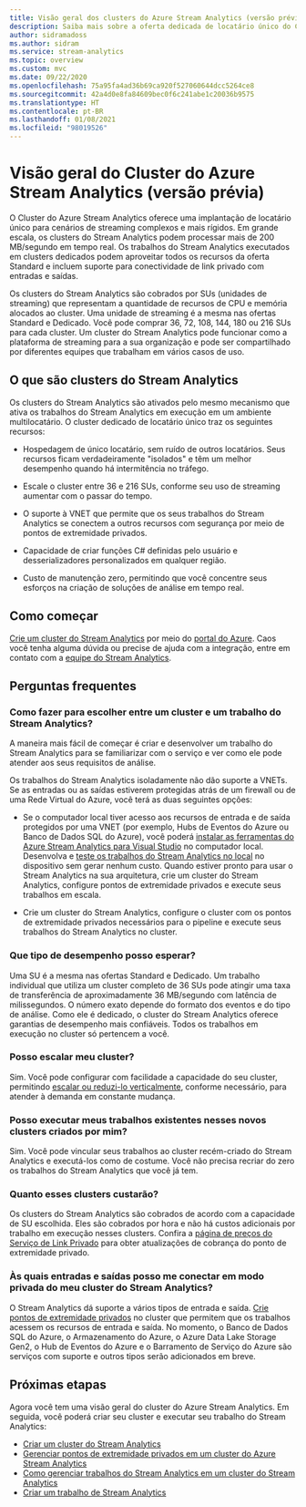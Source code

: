 ```yaml
---
title: Visão geral dos clusters do Azure Stream Analytics (versão prévia)
description: Saiba mais sobre a oferta dedicada de locatário único do Cluster do Stream Analytics.
author: sidramadoss
ms.author: sidram
ms.service: stream-analytics
ms.topic: overview
ms.custom: mvc
ms.date: 09/22/2020
ms.openlocfilehash: 75a95fa4ad36b69ca920f527060644dcc5264ce8
ms.sourcegitcommit: 42a4d0e8fa84609bec0f6c241abe1c20036b9575
ms.translationtype: HT
ms.contentlocale: pt-BR
ms.lasthandoff: 01/08/2021
ms.locfileid: "98019526"
---
```

# <a name="overview-of-azure-stream-analytics-cluster-preview"></a>Visão geral do Cluster do Azure Stream Analytics (versão prévia)

O Cluster do Azure Stream Analytics oferece uma implantação de locatário único para cenários de streaming complexos e mais rígidos. Em grande escala, os clusters do Stream Analytics podem processar mais de 200 MB/segundo em tempo real. Os trabalhos do Stream Analytics executados em clusters dedicados podem aproveitar todos os recursos da oferta Standard e incluem suporte para conectividade de link privado com entradas e saídas.

Os clusters do Stream Analytics são cobrados por SUs (unidades de streaming) que representam a quantidade de recursos de CPU e memória alocados ao cluster. Uma unidade de streaming é a mesma nas ofertas Standard e Dedicado. Você pode comprar 36, 72, 108, 144, 180 ou 216 SUs para cada cluster. Um cluster do Stream Analytics pode funcionar como a plataforma de streaming para a sua organização e pode ser compartilhado por diferentes equipes que trabalham em vários casos de uso.

## <a name="what-are-stream-analytics-clusters"></a>O que são clusters do Stream Analytics

Os clusters do Stream Analytics são ativados pelo mesmo mecanismo que ativa os trabalhos do Stream Analytics em execução em um ambiente multilocatário. O cluster dedicado de locatário único traz os seguintes recursos:

* Hospedagem de único locatário, sem ruído de outros locatários. Seus recursos ficam verdadeiramente "isolados" e têm um melhor desempenho quando há intermitência no tráfego.

* Escale o cluster entre 36 e 216 SUs, conforme seu uso de streaming aumentar com o passar do tempo.

* O suporte à VNET que permite que os seus trabalhos do Stream Analytics se conectem a outros recursos com segurança por meio de pontos de extremidade privados.

* Capacidade de criar funções C# definidas pelo usuário e desserializadores personalizados em qualquer região.

* Custo de manutenção zero, permitindo que você concentre seus esforços na criação de soluções de análise em tempo real.

## <a name="how-to-get-started"></a>Como começar

[Crie um cluster do Stream Analytics](create-cluster.md) por meio do [portal do Azure](https://aka.ms/asaclustercreateportal). Caos você tenha alguma dúvida ou precise de ajuda com a integração, entre em contato com a [equipe do Stream Analytics](mailto:askasa@microsoft.com).

## <a name="frequently-asked-questions"></a>Perguntas frequentes

### <a name="how-do-i-choose-between-a-stream-analytics-cluster-and-a-stream-analytics-job"></a>Como fazer para escolher entre um cluster e um trabalho do Stream Analytics?

A maneira mais fácil de começar é criar e desenvolver um trabalho do Stream Analytics para se familiarizar com o serviço e ver como ele pode atender aos seus requisitos de análise.

Os trabalhos do Stream Analytics isoladamente não dão suporte a VNETs. Se as entradas ou as saídas estiverem protegidas atrás de um firewall ou de uma Rede Virtual do Azure, você terá as duas seguintes opções:

* Se o computador local tiver acesso aos recursos de entrada e de saída protegidos por uma VNET (por exemplo, Hubs de Eventos do Azure ou Banco de Dados SQL do Azure), você poderá [instalar as ferramentas do Azure Stream Analytics para Visual Studio](stream-analytics-tools-for-visual-studio-install.md) no computador local. Desenvolva e [teste os trabalhos do Stream Analytics no local](stream-analytics-live-data-local-testing.md) no dispositivo sem gerar nenhum custo. Quando estiver pronto para usar o Stream Analytics na sua arquitetura, crie um cluster do Stream Analytics, configure pontos de extremidade privados e execute seus trabalhos em escala.

* Crie um cluster do Stream Analytics, configure o cluster com os pontos de extremidade privados necessários para o pipeline e execute seus trabalhos do Stream Analytics no cluster.

### <a name="what-performance-can-i-expect"></a>Que tipo de desempenho posso esperar?

Uma SU é a mesma nas ofertas Standard e Dedicado. Um trabalho individual que utiliza um cluster completo de 36 SUs pode atingir uma taxa de transferência de aproximadamente 36 MB/segundo com latência de milissegundos. O número exato depende do formato dos eventos e do tipo de análise. Como ele é dedicado, o cluster do Stream Analytics oferece garantias de desempenho mais confiáveis. Todos os trabalhos em execução no cluster só pertencem a você.

### <a name="can-i-scale-my-cluster"></a>Posso escalar meu cluster?

Sim. Você pode configurar com facilidade a capacidade do seu cluster, permitindo [escalar ou reduzi-lo verticalmente](scale-cluster.md), conforme necessário, para atender à demanda em constante mudança.

### <a name="can-i-run-my-existing-jobs-on-these-new-clusters-ive-created"></a>Posso executar meus trabalhos existentes nesses novos clusters criados por mim?

Sim. Você pode vincular seus trabalhos ao cluster recém-criado do Stream Analytics e executá-los como de costume. Você não precisa recriar do zero os trabalhos do Stream Analytics que você já tem.

### <a name="how-much-will-these-clusters-cost-me"></a>Quanto esses clusters custarão?

Os clusters do Stream Analytics são cobrados de acordo com a capacidade de SU escolhida. Eles são cobrados por hora e não há custos adicionais por trabalho em execução nesses clusters. Confira a [página de preços do Serviço de Link Privado](https://azure.microsoft.com/pricing/details/private-link/) para obter atualizações de cobrança do ponto de extremidade privado.

### <a name="which-inputs-and-outputs-can-i-privately-connect-to-from-my-stream-analytics-cluster"></a>Às quais entradas e saídas posso me conectar em modo privada do meu cluster do Stream Analytics?

O Stream Analytics dá suporte a vários tipos de entrada e saída. [Crie pontos de extremidade privados](private-endpoints.md) no cluster que permitem que os trabalhos acessem os recursos de entrada e saída. No momento, o Banco de Dados SQL do Azure, o Armazenamento do Azure, o Azure Data Lake Storage Gen2, o Hub de Eventos do Azure e o Barramento de Serviço do Azure são serviços com suporte e outros tipos serão adicionados em breve. 

## <a name="next-steps"></a>Próximas etapas

Agora você tem uma visão geral do cluster do Azure Stream Analytics. Em seguida, você poderá criar seu cluster e executar seu trabalho do Stream Analytics: 

* [Criar um cluster do Stream Analytics](create-cluster.md)
* [Gerenciar pontos de extremidade privados em um cluster do Azure Stream Analytics](private-endpoints.md)
* [Como gerenciar trabalhos do Stream Analytics em um cluster do Stream Analytics](manage-jobs-cluster.md)
* [Criar um trabalho de Stream Analytics](stream-analytics-quick-create-portal.md)
